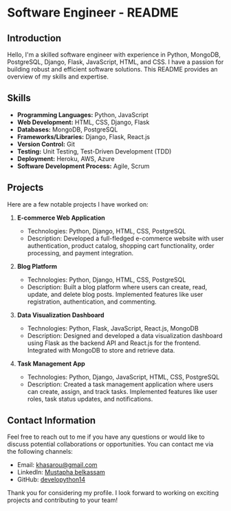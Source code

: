 # Software Engineer - README

## Introduction
Hello, I'm a skilled software engineer with experience in Python, MongoDB, PostgreSQL, Django, Flask, JavaScript, HTML, and CSS. I have a passion for building robust and efficient software solutions. This README provides an overview of my skills and expertise.

## Skills
- **Programming Languages:** Python, JavaScript
- **Web Development:** HTML, CSS, Django, Flask
- **Databases:** MongoDB, PostgreSQL
- **Frameworks/Libraries:** Django, Flask, React.js
- **Version Control:** Git
- **Testing:** Unit Testing, Test-Driven Development (TDD)
- **Deployment:** Heroku, AWS, Azure
- **Software Development Process:** Agile, Scrum

## Projects
Here are a few notable projects I have worked on:

1. **E-commerce Web Application**
   - Technologies: Python, Django, HTML, CSS, PostgreSQL
   - Description: Developed a full-fledged e-commerce website with user authentication, product catalog, shopping cart functionality, order processing, and payment integration.

2. **Blog Platform**
   - Technologies: Python, Django, HTML, CSS, PostgreSQL
   - Description: Built a blog platform where users can create, read, update, and delete blog posts. Implemented features like user registration, authentication, and commenting.

3. **Data Visualization Dashboard**
   - Technologies: Python, Flask, JavaScript, React.js, MongoDB
   - Description: Designed and developed a data visualization dashboard using Flask as the backend API and React.js for the frontend. Integrated with MongoDB to store and retrieve data.

4. **Task Management App**
   - Technologies: Python, Django, JavaScript, HTML, CSS, PostgreSQL
   - Description: Created a task management application where users can create, assign, and track tasks. Implemented features like user roles, task status updates, and notifications.

## Contact Information
Feel free to reach out to me if you have any questions or would like to discuss potential collaborations or opportunities. You can contact me via the following channels:

- Email: [khasarou@gmail.com](mailto:khasarou@gmail.com)
- LinkedIn: [Mustapha belkassam](https://www.linkedin.com/in/mustapha-belkassem-9b04b116b)
- GitHub: [developython14](https://github.com/developython14)

Thank you for considering my profile. I look forward to working on exciting projects and contributing to your team!
